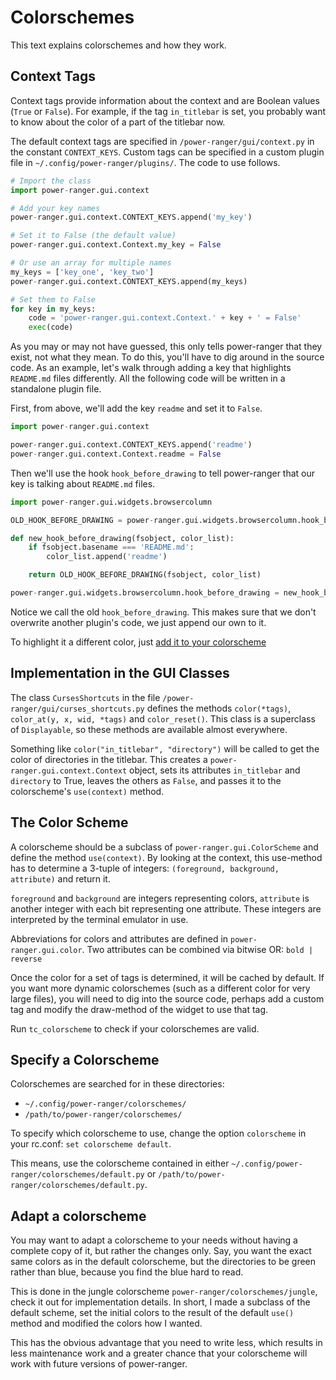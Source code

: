 Colorschemes
============

This text explains colorschemes and how they work.

Context Tags
------------

Context tags provide information about the context and are Boolean values (`True`
or `False`). For example, if the tag `in_titlebar` is set, you probably want to
know about the color of a part of the titlebar now.

The default context tags are specified in `/power-ranger/gui/context.py` in the
constant `CONTEXT_KEYS`. Custom tags can be specified in a custom plugin file in
`~/.config/power-ranger/plugins/`. The code to use follows.

```python
# Import the class
import power-ranger.gui.context

# Add your key names
power-ranger.gui.context.CONTEXT_KEYS.append('my_key')

# Set it to False (the default value)
power-ranger.gui.context.Context.my_key = False

# Or use an array for multiple names
my_keys = ['key_one', 'key_two']
power-ranger.gui.context.CONTEXT_KEYS.append(my_keys)

# Set them to False
for key in my_keys:
    code = 'power-ranger.gui.context.Context.' + key + ' = False'
    exec(code)
```

As you may or may not have guessed, this only tells power-ranger that they exist, not
what they mean. To do this, you'll have to dig around in the source code. As an
example, let's walk through adding a key that highlights `README.md` files
differently. All the following code will be written in a standalone plugin file.

First, from above, we'll add the key `readme` and set it to `False`.

```python
import power-ranger.gui.context

power-ranger.gui.context.CONTEXT_KEYS.append('readme')
power-ranger.gui.context.Context.readme = False
```

Then we'll use the hook `hook_before_drawing` to tell power-ranger that our key is
talking about `README.md` files.

```python
import power-ranger.gui.widgets.browsercolumn

OLD_HOOK_BEFORE_DRAWING = power-ranger.gui.widgets.browsercolumn.hook_before_drawing

def new_hook_before_drawing(fsobject, color_list):
    if fsobject.basename === 'README.md':
        color_list.append('readme')

    return OLD_HOOK_BEFORE_DRAWING(fsobject, color_list)

power-ranger.gui.widgets.browsercolumn.hook_before_drawing = new_hook_before_drawing
```

Notice we call the old `hook_before_drawing`. This makes sure that we don't
overwrite another plugin's code, we just append our own to it.

To highlight it a different color, just [add it to your colorscheme][1]

[1]:#adapt-a-colorscheme

Implementation in the GUI Classes
---------------------------------

The class `CursesShortcuts` in the file `/power-ranger/gui/curses_shortcuts.py` defines
the methods `color(*tags)`, `color_at(y, x, wid, *tags)` and `color_reset()`.
This class is a superclass of `Displayable`, so these methods are available almost
everywhere.

Something like `color("in_titlebar", "directory")` will be called to get the
color of directories in the titlebar. This creates a `power-ranger.gui.context.Context`
object, sets its attributes `in_titlebar` and `directory` to True, leaves the
others as `False`, and passes it to the colorscheme's `use(context)` method.

The Color Scheme
----------------

A colorscheme should be a subclass of `power-ranger.gui.ColorScheme` and define the
method `use(context)`. By looking at the context, this use-method has to
determine a 3-tuple of integers: `(foreground, background, attribute)` and return
it.

`foreground` and `background` are integers representing colors, `attribute` is
another integer with each bit representing one attribute. These integers are
interpreted by the terminal emulator in use.

Abbreviations for colors and attributes are defined in `power-ranger.gui.color`. Two
attributes can be combined via bitwise OR: `bold | reverse`

Once the color for a set of tags is determined, it will be cached by default. If
you want more dynamic colorschemes (such as a different color for very large
files), you will need to dig into the source code, perhaps add a custom tag and
modify the draw-method of the widget to use that tag.

Run `tc_colorscheme` to check if your colorschemes are valid.

Specify a Colorscheme
---------------------

Colorschemes are searched for in these directories:

- `~/.config/power-ranger/colorschemes/`
- `/path/to/power-ranger/colorschemes/`

To specify which colorscheme to use, change the option `colorscheme` in your
rc.conf: `set colorscheme default`.

This means, use the colorscheme contained in either
`~/.config/power-ranger/colorschemes/default.py` or
`/path/to/power-ranger/colorschemes/default.py`.

Adapt a colorscheme
-------------------

You may want to adapt a colorscheme to your needs without having a complete copy
of it, but rather the changes only. Say, you want the exact same colors as in
the default colorscheme, but the directories to be green rather than blue,
because you find the blue hard to read.

This is done in the jungle colorscheme `power-ranger/colorschemes/jungle`, check it
out for implementation details. In short, I made a subclass of the default
scheme, set the initial colors to the result of the default `use()` method and
modified the colors how I wanted.

This has the obvious advantage that you need to write less, which results in
less maintenance work and a greater chance that your colorscheme will work with
future versions of power-ranger.
